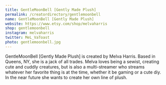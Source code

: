 ```yaml
---
title: GentleMoonBell [Gently Made Plush]
permalink: /creatordirectory/gentlemoonbell
name: GentleMoonBell [Gently Made Plush]
website: https://www.etsy.com/shop/melvaharris
shop: gentlemoonbell
instagram: melvaharris
twitter: MeL_VaToast
photo: gentlemoonbell.jpg
---
```


GentleMoonBell [Gently Made Plush] is created by Melva Harris. Based in Queens, NY, she is a jack of all trades. Melva loves being a sewist, creating cute and cuddly creatures, but is also a multi-streamer who streams whatever her favorite thing is at the time, whether it be gaming or a cute diy. In the near future she wants to create her own line of plush.